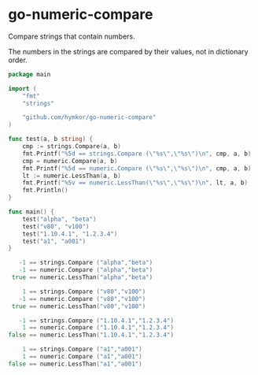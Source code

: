go-numeric-compare
==================

Compare strings that contain numbers.

The numbers in the strings are compared by their values, 
not in dictionary order.

```example.go
package main

import (
    "fmt"
    "strings"

    "github.com/hymkor/go-numeric-compare"
)

func test(a, b string) {
    cmp := strings.Compare(a, b)
    fmt.Printf("%5d == strings.Compare (\"%s\",\"%s\")\n", cmp, a, b)
    cmp = numeric.Compare(a, b)
    fmt.Printf("%5d == numeric.Compare (\"%s\",\"%s\")\n", cmp, a, b)
    lt := numeric.LessThan(a, b)
    fmt.Printf("%5v == numeric.LessThan(\"%s\",\"%s\")\n", lt, a, b)
    fmt.Println()
}

func main() {
    test("alpha", "beta")
    test("v80", "v100")
    test("1.10.4.1", "1.2.3.4")
    test("a1", "a001")
}
```

```go run example.go |
   -1 == strings.Compare ("alpha","beta")
   -1 == numeric.Compare ("alpha","beta")
 true == numeric.LessThan("alpha","beta")

    1 == strings.Compare ("v80","v100")
   -1 == numeric.Compare ("v80","v100")
 true == numeric.LessThan("v80","v100")

   -1 == strings.Compare ("1.10.4.1","1.2.3.4")
    1 == numeric.Compare ("1.10.4.1","1.2.3.4")
false == numeric.LessThan("1.10.4.1","1.2.3.4")

    1 == strings.Compare ("a1","a001")
    1 == numeric.Compare ("a1","a001")
false == numeric.LessThan("a1","a001")

```

